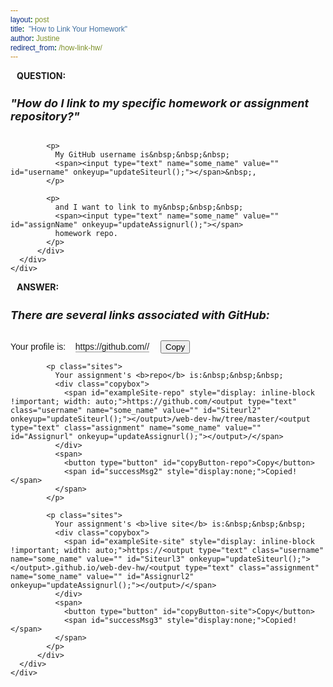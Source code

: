 ```yaml
---
layout: post
title:  "How to Link Your Homework"
author: Justine
redirect_from: /how-link-hw/
---
```


<head>
  <style>
    /* INPUT AREA */
    p.sites {
      margin: 50px 0;
      display: inline;
      font-family: Helvetica, Arial, sans-serif !important;
    }
    span {
      font-family: Helvetica, Arial, sans-serif !important;
    }
    .username {
        color: #E95420 !important;
    }
    .assignment {
        color: #38B44A !important;
    }
    output, input, span {
      display:inline-block;
    }
    .box {
      width: 100%;
    }
    .copybox {
      border-bottom: 1px solid #999;
      display: inline-block;
      margin-right: 1em;
    }
  </style>

  <!-- FORM -->
  <script type="text/javascript" charset="utf-8">
      function updateSiteurl(){
      username = document.getElementById("username").value;
      document.getElementById("Siteurl").value = username;
      document.getElementById("Siteurl2").value = username;
      document.getElementById("Siteurl3").value = username;
      document.getElementById("Siteurl4").value = username;
      }
      function updateAssignurl(){
      assignName = document.getElementById("assignName").value;
      document.getElementById("Assignurl").value = assignName;
      document.getElementById("Assignurl2").value = assignName;
      }
  </script>

  <!-- COPY BOX -->
  <script src="https://ajax.googleapis.com/ajax/libs/jquery/1.12.4/jquery.min.js"></script>
  <script type="text/javascript" charset="utf-8">
      jQuery(function($) {

      var copyCommandSupported = document.queryCommandSupported('copy');
      $('#featureDetectMsg').text('Copy command supported: ' + copyCommandSupported);

      $('#copyButton-prof').click(function() {
        var preElement = $('#exampleSite-prof')[0];
        copyToClipboard(preElement, showSuccessMsg1);
      });
      $('#copyButton-repo').click(function() {
        var preElement = $('#exampleSite-repo')[0];
        copyToClipboard(preElement, showSuccessMsg2);
      });
      $('#copyButton-site').click(function() {
        var preElement = $('#exampleSite-site')[0];
        copyToClipboard(preElement, showSuccessMsg3);
      });

      function showSuccessMsg1() {
        $('#successMsg1').finish().fadeIn(30).fadeOut(1000);
      }
      function showSuccessMsg2() {
        $('#successMsg2').finish().fadeIn(30).fadeOut(1000);
      }

      function showSuccessMsg3() {
        $('#successMsg3').finish().fadeIn(30).fadeOut(1000);
      }


      function copyToClipboard(element, successCallback) {
        selectText(element);

        var succeeded;
        try {
          succeeded = document.execCommand('copy');
        } catch (e) {
          succeeded = false;
        }

        if (succeeded && typeof(successCallback) === 'function') {
          successCallback();
        }

        deselect(element);
      }

      function selectText(element) {
        if (/INPUT|TEXTAREA/i.test(element.tagName)) {
          element.focus();
          if (element.setSelectionRange) {
            element.setSelectionRange(0, element.value.length);
          } else {
            element.select();
          }
          return;
        }

        var rangeObj, selection;
        if (document.createRange) { // IE 9+ and all other browsers
          rangeObj = document.createRange();
          rangeObj.selectNodeContents(element);
          selection = window.getSelection();
          selection.removeAllRanges();
          selection.addRange(rangeObj);
        } else if (document.body.createTextRange) { // IE <=8
          rangeObj = document.body.createTextRange();
          rangeObj.moveToElementText(element);
          rangeObj.select();
        }
      }

      function deselect(element) {
        if (element && /INPUT|TEXTAREA/i.test(element.tagName)) {
          if ('selectionStart' in element) {
            element.selectionEnd = element.selectionStart;
          }
          element.blur();
        }

        if (window.getSelection) { // IE 9+ and all other browsers
          window.getSelection().removeAllRanges();
        } else if (document.selection) { // IE <=8
          document.selection.empty();
        }
      }

    });
  </script>
</head>


<div class="row">
  <div class="col-lg-12">
    <div class="bs-component">
      <div class="panel panel-danger">
        <div class="panel-heading">
          <h4 style="text-transform: uppercase; margin: inherit;">
            <i class="fa fa-question-circle" aria-hidden="true" style="margin-right: 10px"></i>
            Question:
          </h4>
        </div>
          <div class="panel-body">
            <h5 style="font-size: 18px;">"How do I link to my specific homework or assignment repository?"</h5>

            <p>
              My GitHub username is&nbsp;&nbsp;&nbsp;
              <span><input type="text" name="some_name" value="" id="username" onkeyup="updateSiteurl();"></span>&nbsp;,
            </p>

            <p>
              and I want to link to my&nbsp;&nbsp;&nbsp;
              <span><input type="text" name="some_name" value="" id="assignName" onkeyup="updateAssignurl();"></span>
              homework repo.
            </p>
          </div>
      </div>
    </div>
  </div>
</div>

<div class="row">
  <div class="col-lg-12">
    <div class="bs-component">
      <div class="panel panel-success">
        <div class="panel-heading">
          <h4 style="text-transform: uppercase; margin: inherit;">
            <i class="fa fa-exclamation-circle" aria-hidden="true" style="margin-right: 10px"></i>
            Answer:
          </h4>
        </div>
          <div class="panel-body">
            <h5 style="font-size: 18px;">There are several links associated with GitHub:</h5>
            <p class="sites">
              Your profile is:&nbsp;&nbsp;&nbsp;
              <div class="copybox">
                <span id="exampleSite-prof" style="display: inline-block !important; width: auto;">https://github.com/<output type="text" class="username" name="some_name" value="" id="Siteurl" onkeyup="updateSiteurl();"></output>/</span>
              </div>
              <span>
                <button type="button" id="copyButton-prof">Copy</button>
                <span id="successMsg1" style="display:none;">Copied!</span>
              </span>
            </p>

            <p class="sites">
              Your assignment's <b>repo</b> is:&nbsp;&nbsp;&nbsp;
              <div class="copybox">
                <span id="exampleSite-repo" style="display: inline-block !important; width: auto;">https://github.com/<output type="text" class="username" name="some_name" value="" id="Siteurl2" onkeyup="updateSiteurl();"></output>/web-dev-hw/tree/master/<output type="text" class="assignment" name="some_name" value="" id="Assignurl" onkeyup="updateAssignurl();"></output>/</span>
              </div>
              <span>
                <button type="button" id="copyButton-repo">Copy</button>
                <span id="successMsg2" style="display:none;">Copied!</span>
              </span>
            </p>

            <p class="sites">
              Your assignment's <b>live site</b> is:&nbsp;&nbsp;&nbsp;
              <div class="copybox">
                <span id="exampleSite-site" style="display: inline-block !important; width: auto;">https://<output type="text" class="username" name="some_name" value="" id="Siteurl3" onkeyup="updateSiteurl();"></output>.github.io/web-dev-hw/<output type="text" class="assignment" name="some_name" value="" id="Assignurl2" onkeyup="updateAssignurl();"></output>/</span>
              </div>
              <span>
                <button type="button" id="copyButton-site">Copy</button>
                <span id="successMsg3" style="display:none;">Copied!</span>
              </span>
            </p>
          </div>
      </div>
    </div>
  </div>
</div>
